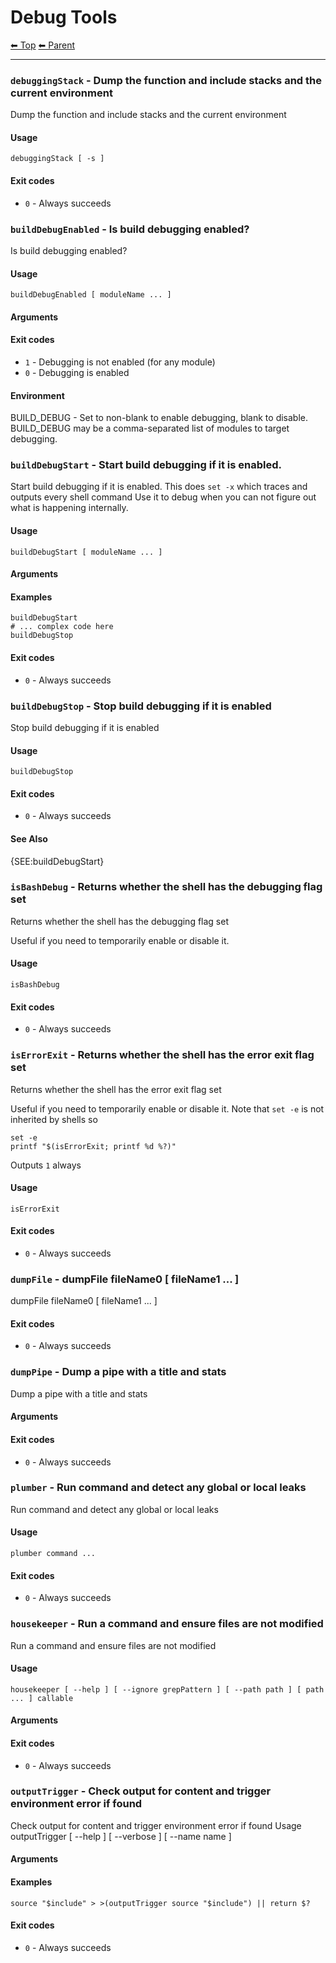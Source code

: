 # Debug Tools

<!-- TEMPLATE header 2 -->
[⬅ Top](index.md) [⬅ Parent ](../index.md)
<hr />


### `debuggingStack` - Dump the function and include stacks and the current environment

Dump the function and include stacks and the current environment

#### Usage

    debuggingStack [ -s ]
    

#### Exit codes

- `0` - Always succeeds

### `buildDebugEnabled` - Is build debugging enabled?

Is build debugging enabled?

#### Usage

    buildDebugEnabled [ moduleName ... ]
    

#### Arguments



#### Exit codes

- `1` - Debugging is not enabled (for any module)
- `0` - Debugging is enabled

#### Environment

BUILD_DEBUG - Set to non-blank to enable debugging, blank to disable. BUILD_DEBUG may be a comma-separated list of modules to target debugging.

### `buildDebugStart` - Start build debugging if it is enabled.

Start build debugging if it is enabled.
This does `set -x` which traces and outputs every shell command
Use it to debug when you can not figure out what is happening internally.

#### Usage

    buildDebugStart [ moduleName ... ]
    

#### Arguments



#### Examples

    buildDebugStart
    # ... complex code here
    buildDebugStop

#### Exit codes

- `0` - Always succeeds

### `buildDebugStop` - Stop build debugging if it is enabled

Stop build debugging if it is enabled

#### Usage

    buildDebugStop
    

#### Exit codes

- `0` - Always succeeds

#### See Also

{SEE:buildDebugStart}

### `isBashDebug` - Returns whether the shell has the debugging flag set

Returns whether the shell has the debugging flag set

Useful if you need to temporarily enable or disable it.

#### Usage

    isBashDebug
    

#### Exit codes

- `0` - Always succeeds

### `isErrorExit` - Returns whether the shell has the error exit flag set

Returns whether the shell has the error exit flag set

Useful if you need to temporarily enable or disable it.
Note that `set -e` is not inherited by shells so

    set -e
    printf "$(isErrorExit; printf %d %?)"

Outputs `1` always

#### Usage

    isErrorExit
    

#### Exit codes

- `0` - Always succeeds

### `dumpFile` - dumpFile fileName0 [ fileName1 ... ]

dumpFile fileName0 [ fileName1 ... ]

#### Exit codes

- `0` - Always succeeds

### `dumpPipe` - Dump a pipe with a title and stats

Dump a pipe with a title and stats

#### Arguments



#### Exit codes

- `0` - Always succeeds

### `plumber` - Run command and detect any global or local leaks

Run command and detect any global or local leaks

#### Usage

    plumber command ...
    

#### Exit codes

- `0` - Always succeeds

### `housekeeper` - Run a command and ensure files are not modified

Run a command and ensure files are not modified

#### Usage

    housekeeper [ --help ] [ --ignore grepPattern ] [ --path path ] [ path ... ] callable
    

#### Arguments



#### Exit codes

- `0` - Always succeeds

### `outputTrigger` - Check output for content and trigger environment error if found

Check output for content and trigger environment error if found
Usage outputTrigger [ --help ] [ --verbose ] [ --name name ]

#### Arguments



#### Examples

    source "$include" > >(outputTrigger source "$include") || return $?

#### Exit codes

- `0` - Always succeeds
